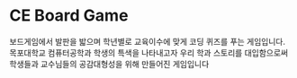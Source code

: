 # CE Board Game

보드게임에서 발판을 밟으며 학년별로 교육이수에 맞게 코딩 퀴즈를 푸는 게임입니다.
목포대학교 컴퓨터공학과 학생의 특색을 나타내고자 우리 학과 스토리를 대입함으로써 
학생들과 교수님들의 공감대형성을 위해 만들어진 게임입니다
